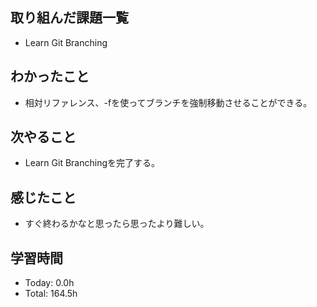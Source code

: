 ## 取り組んだ課題一覧
- Learn Git Branching
## わかったこと
- 相対リファレンス、-fを使ってブランチを強制移動させることができる。
## 次やること
- Learn Git Branchingを完了する。
## 感じたこと
- すぐ終わるかなと思ったら思ったより難しい。
## 学習時間
- Today: 0.0h
- Total: 164.5h
